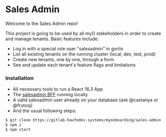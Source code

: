 # Sales Admin
Welcome to the Sales Admin repo!

This project is going to be used by all myO stakeholders in order to create and manage tenants.
Basic features include:
* Log in with a special role user "salesadmin" in gorilo
* List all existing tenants on the running cluster (local, dev, test, prod)
* Create new tenants, one by one, through a form
* See and update each tenant's feature flags and limitations
    
### Installation

* All necessary tools to run a React 16.3 App
* The [salesadmin BFF](https://gitlab.haufedev.systems/myonboarding/my-salesadmin-service) running locally
* A valid salesadmin user already on your database (ask @castanya or @frutosj)
* And the usual following steps:

```sh
$ git clone https://gitlab.haufedev.systems/myonboarding/sales-admin
$ npm i
$ npm start
```